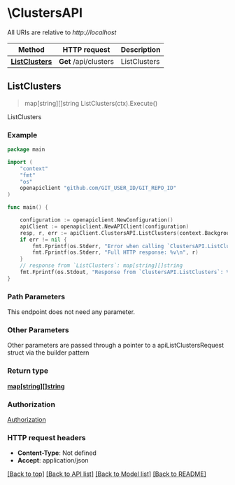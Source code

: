 # \ClustersAPI

All URIs are relative to *http://localhost*

Method | HTTP request | Description
------------- | ------------- | -------------
[**ListClusters**](ClustersAPI.md#ListClusters) | **Get** /api/clusters | ListClusters



## ListClusters

> map[string][]string ListClusters(ctx).Execute()

ListClusters

### Example

```go
package main

import (
	"context"
	"fmt"
	"os"
	openapiclient "github.com/GIT_USER_ID/GIT_REPO_ID"
)

func main() {

	configuration := openapiclient.NewConfiguration()
	apiClient := openapiclient.NewAPIClient(configuration)
	resp, r, err := apiClient.ClustersAPI.ListClusters(context.Background()).Execute()
	if err != nil {
		fmt.Fprintf(os.Stderr, "Error when calling `ClustersAPI.ListClusters``: %v\n", err)
		fmt.Fprintf(os.Stderr, "Full HTTP response: %v\n", r)
	}
	// response from `ListClusters`: map[string][]string
	fmt.Fprintf(os.Stdout, "Response from `ClustersAPI.ListClusters`: %v\n", resp)
}
```

### Path Parameters

This endpoint does not need any parameter.

### Other Parameters

Other parameters are passed through a pointer to a apiListClustersRequest struct via the builder pattern


### Return type

[**map[string][]string**](array.md)

### Authorization

[Authorization](../README.md#Authorization)

### HTTP request headers

- **Content-Type**: Not defined
- **Accept**: application/json

[[Back to top]](#) [[Back to API list]](../README.md#documentation-for-api-endpoints)
[[Back to Model list]](../README.md#documentation-for-models)
[[Back to README]](../README.md)

